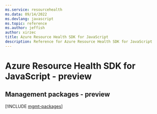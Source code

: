 ```yaml
---
ms.service: resourcehealth
ms.data: 09/14/2022
ms.devlang: javascript
ms.topic: reference
ms.author: jeffish
author: xirzec
title: Azure Resource Health SDK for JavaScript
description: Reference for Azure Resource Health SDK for JavaScript
---
```

# Azure Resource Health SDK for JavaScript - preview

## Management packages - preview
[!INCLUDE [mgmt-packages](resource-health-mgmt-index.md)]